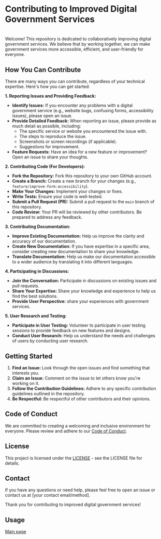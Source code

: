 # Contributing to Improved Digital Government Services
#
Welcome! This repository is dedicated to collaboratively improving digital government services. We believe that by working together, we can make government services more accessible, efficient, and user-friendly for everyone.

## How You Can Contribute

There are many ways you can contribute, regardless of your technical expertise. Here's how you can get started:

**1. Reporting Issues and Providing Feedback:**

* **Identify Issues:** If you encounter any problems with a digital government service (e.g., website bugs, confusing forms, accessibility issues), please open an issue.
* **Provide Detailed Feedback:** When reporting an issue, please provide as much detail as possible, including:
    * The specific service or website you encountered the issue with.
    * The steps to reproduce the issue.
    * Screenshots or screen recordings (if applicable).
    * Suggestions for improvement.
* **Feature Requests:** Have an idea for a new feature or improvement? Open an issue to share your thoughts.

**2. Contributing Code (For Developers):**

* **Fork the Repository:** Fork this repository to your own GitHub account.
* **Create a Branch:** Create a new branch for your changes (e.g., `feature/improve-form-accessibility`).
* **Make Your Changes:** Implement your changes or fixes.
* **Write Tests:** Ensure your code is well-tested.
* **Submit a Pull Request (PR):** Submit a pull request to the `main` branch of this repository.
* **Code Review:** Your PR will be reviewed by other contributors. Be prepared to address any feedback.

**3. Contributing Documentation:**

* **Improve Existing Documentation:** Help us improve the clarity and accuracy of our documentation.
* **Create New Documentation:** If you have expertise in a specific area, consider creating new documentation to share your knowledge.
* **Translate Documentation:** Help us make our documentation accessible to a wider audience by translating it into different languages.

**4. Participating in Discussions:**

* **Join the Conversation:** Participate in discussions on existing issues and pull requests.
* **Share Your Expertise:** Share your knowledge and experience to help us find the best solutions.
* **Provide User Perspective:** share your experiences with government services.

**5. User Research and Testing:**

* **Participate in User Testing:** Volunteer to participate in user testing sessions to provide feedback on new features and designs.
* **Conduct User Research:** Help us understand the needs and challenges of users by conducting user research.

## Getting Started

1.  **Find an Issue:** Look through the open issues and find something that interests you.
2.  **Claim an Issue:** Comment on the issue to let others know you're working on it.
3.  **Follow the Contribution Guidelines:** Adhere to any specific contribution guidelines outlined in the repository.
4.  **Be Respectful:** Be respectful of other contributors and their opinions.

## Code of Conduct

We are committed to creating a welcoming and inclusive environment for everyone. Please review and adhere to our [Code of Conduct](CODE_OF_CONDUCT.md).

## License

This project is licensed under the [LICENSE](LICENSE) - see the LICENSE file for details.

## Contact

If you have any questions or need help, please feel free to open an issue or contact us at [your contact email/method].

Thank you for contributing to improved digital government services!
## Usage

[Main page ](http://mycallai.github.io)
